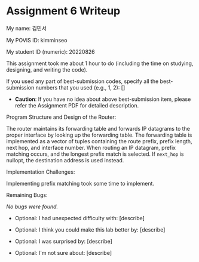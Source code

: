 Assignment 6 Writeup
=============

My name: 김민서

My POVIS ID: kimminseo

My student ID (numeric): 20220826

This assignment took me about 1 hour to do (including the time on studying, designing, and writing the code).

If you used any part of best-submission codes, specify all the best-submission numbers that you used (e.g., 1, 2): []

- **Caution**: If you have no idea about above best-submission item, please refer the Assignment PDF for detailed description.

Program Structure and Design of the Router:

The router maintains its forwarding table and forwards IP datagrams to the
proper interface by looking up the forwarding table. The forwarding table is
implemented as a vector of tuples containing the route prefix, prefix length,
next hop, and interface number. When routing an IP datagram, prefix matching
occurs, and the longest prefix match is selected. If `next_hop` is nullopt, the
destination address is used instead.

Implementation Challenges:

Implementing prefix matching took some time to implement.

Remaining Bugs:

*No bugs were found.*

- Optional: I had unexpected difficulty with: [describe]

- Optional: I think you could make this lab better by: [describe]

- Optional: I was surprised by: [describe]

- Optional: I'm not sure about: [describe]
